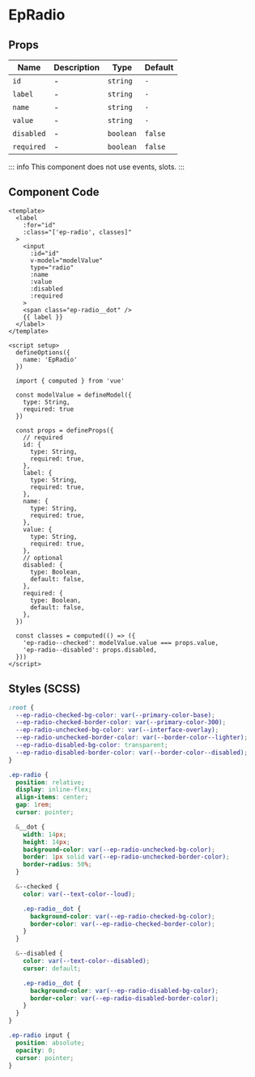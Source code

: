# EpRadio



## Props
| Name | Description | Type | Default |
|------|-------------|------|---------|
| `id` | - | `string` | `-` |
| `label` | - | `string` | `-` |
| `name` | - | `string` | `-` |
| `value` | - | `string` | `-` |
| `disabled` | - | `boolean` | `false` |
| `required` | - | `boolean` | `false` |


::: info
This component does not use events, slots.
:::

## Component Code

```vue
<template>
  <label
    :for="id"
    :class="['ep-radio', classes]"
  >
    <input
      :id="id"
      v-model="modelValue"
      type="radio"
      :name
      :value
      :disabled
      :required
    >
    <span class="ep-radio__dot" />
    {{ label }}
  </label>
</template>

<script setup>
  defineOptions({
    name: 'EpRadio'
  })

  import { computed } from 'vue'

  const modelValue = defineModel({
    type: String,
    required: true
  })

  const props = defineProps({
    // required
    id: {
      type: String,
      required: true,
    },
    label: {
      type: String,
      required: true,
    },
    name: {
      type: String,
      required: true,
    },
    value: {
      type: String,
      required: true,
    },
    // optional
    disabled: {
      type: Boolean,
      default: false,
    },
    required: {
      type: Boolean,
      default: false,
    },
  })

  const classes = computed(() => ({
    'ep-radio--checked': modelValue.value === props.value,
    'ep-radio--disabled': props.disabled,
  }))
</script>

```

## Styles (SCSS)

```scss
:root {
  --ep-radio-checked-bg-color: var(--primary-color-base);
  --ep-radio-checked-border-color: var(--primary-color-300);
  --ep-radio-unchecked-bg-color: var(--interface-overlay);
  --ep-radio-unchecked-border-color: var(--border-color--lighter);
  --ep-radio-disabled-bg-color: transparent;
  --ep-radio-disabled-border-color: var(--border-color--disabled);
}

.ep-radio {
  position: relative;
  display: inline-flex;
  align-items: center;
  gap: 1rem;
  cursor: pointer;

  &__dot {
    width: 14px;
    height: 14px;
    background-color: var(--ep-radio-unchecked-bg-color);
    border: 1px solid var(--ep-radio-unchecked-border-color);
    border-radius: 50%;
  }

  &--checked {
    color: var(--text-color--loud);

    .ep-radio__dot {
      background-color: var(--ep-radio-checked-bg-color);
      border-color: var(--ep-radio-checked-border-color);
    }
  }

  &--disabled {
    color: var(--text-color--disabled);
    cursor: default;

    .ep-radio__dot {
      background-color: var(--ep-radio-disabled-bg-color);
      border-color: var(--ep-radio-disabled-border-color);
    }
  }
}

.ep-radio input {
  position: absolute;
  opacity: 0;
  cursor: pointer;
}
```